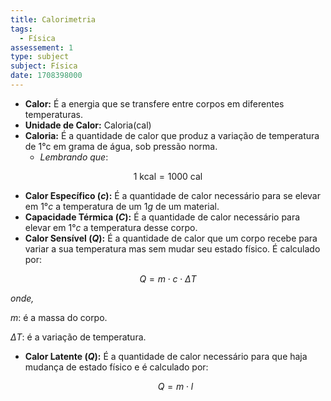 ```yaml
---
title: Calorimetria
tags:
  - Física
assessement: 1
type: subject
subject: Física
date: 1708398000
---
```

- **Calor:** É a energia que se transfere entre corpos em diferentes temperaturas.
- **Unidade de Calor:** Caloria($\text{cal}$)
- **Caloria:** É a quantidade de calor que produz a variação de temperatura de 1°c em grama de água, sob pressão norma.
	-  *Lembrando que*:

$$
1\text{ kcal}=1000\text{ cal}
$$

- **Calor Específico $(c)$:** É a quantidade de calor necessário para se elevar em $1°c$ a temperatura de um $1g$ de um material.
- **Capacidade Térmica $(C)$:** É a quantidade de calor necessário para elevar em $1°c$ a temperatura desse corpo.
- **Calor Sensível $(Q)$:** É a quantidade de calor que um corpo recebe para variar a sua temperatura mas sem mudar seu estado físico. É calculado por:

$$
Q=m\cdot c \cdot \Delta T
$$

*onde,*

$m$: é a massa do corpo.

$\Delta T$: é a variação de temperatura.

- **Calor Latente $(Q)$:** É a quantidade de calor necessário para que haja mudança de estado físico e é calculado por:

  $$
  Q=m\cdot l
  $$
